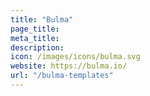 ```yaml
---
title: "Bulma"
page_title:
meta_title:
description:
icon: /images/icons/bulma.svg
website: https://bulma.io/
url: "/bulma-templates"
---
```

